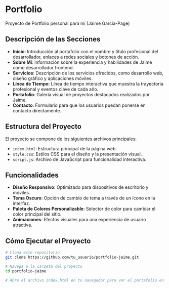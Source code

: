 # Portfolio 

Proyecto de Portfolio personal para mí (Jaime García-Page) 

## Descripción de las Secciones

- **Inicio**: Introducción al portafolio con el nombre y título profesional del desarrollador, enlaces a redes sociales y botones de acción.
- **Sobre Mí**: Información sobre la experiencia y habilidades de Jaime como desarrollador frontend.
- **Servicios**: Descripción de los servicios ofrecidos, como desarrollo web, diseño gráfico y aplicaciones móviles.
- **Línea de Tiempo**: Línea de tiempo interactiva que muestra la trayectoria profesional y eventos clave de cada año.
- **Portafolio**: Galería visual de proyectos destacados realizados por Jaime.
- **Contacto**: Formulario para que los usuarios puedan ponerse en contacto directamente.

## Estructura del Proyecto

El proyecto se compone de los siguientes archivos principales:

- `index.html`: Estructura principal de la página web.
- `style.css`: Estilos CSS para el diseño y la presentación visual.
- `script.js`: Archivo de JavaScript para funcionalidad interactiva.

## Funcionalidades

- **Diseño Responsivo**: Optimizado para dispositivos de escritorio y móviles.
- **Tema Oscuro**: Opción de cambio de tema a través de un ícono en la interfaz.
- **Paleta de Colores Personalizable**: Selector de color para cambiar el color principal del sitio.
- **Animaciones**: Efectos visuales para una experiencia de usuario atractiva.

## Cómo Ejecutar el Proyecto

```bash
# Clona este repositorio
git clone https://github.com/tu_usuario/portfolio-jaime.git

# Navega a la carpeta del proyecto
cd portfolio-jaime

# Abre el archivo index.html en tu navegador para ver el portafolio en acción.
